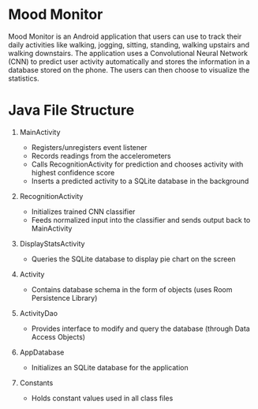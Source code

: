 # Mood Monitor
Mood Monitor is an Android application that users can use to track their daily activities like walking, jogging, sitting, standing, walking upstairs and walking downstairs. The application uses a Convolutional Neural Network (CNN) to predict user activity automatically and stores the information in a database stored on the phone. The users can then choose to visualize the statistics.

# Java File Structure
1. MainActivity
    - Registers/unregisters event listener
    - Records readings from the accelerometers
    - Calls RecognitionActivity for prediction and chooses activity with highest confidence score
    - Inserts a predicted activity to a SQLite database in the background
    
2. RecognitionActivity
    - Initializes trained CNN classifier
    - Feeds normalized input into the classifier and sends output back to MainActivity
    
3. DisplayStatsActivity
    - Queries the SQLite database to display pie chart on the screen
    
4. Activity
    - Contains database schema in the form of objects (uses Room Persistence Library)
    
5. ActivityDao
    - Provides interface to modify and query the database (through Data Access Objects)
    
6. AppDatabase
    - Initializes an SQLite database for the application
    
7. Constants
    - Holds constant values used in all class files
    

